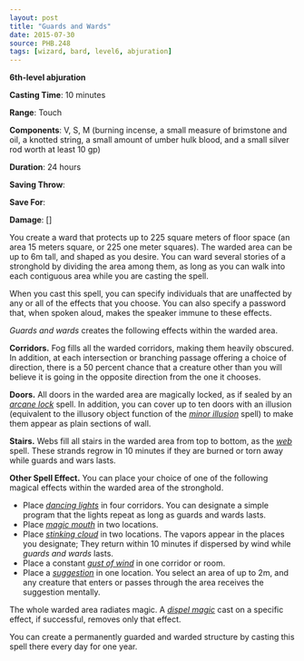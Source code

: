 ```yaml
---
layout: post
title: "Guards and Wards"
date: 2015-07-30
source: PHB.248
tags: [wizard, bard, level6, abjuration]
---
```


**6th-level abjuration**

**Casting Time**: 10 minutes

**Range**: Touch

**Components**: V, S, M (burning incense, a small measure of brimstone and oil, a knotted string, a small amount of umber hulk blood, and a small silver rod worth at least 10 gp)

**Duration**: 24 hours

**Saving Throw**:

**Save For**:

**Damage**: []

You create a ward that protects up to 225 square meters of floor space (an area 15 meters square, or 225 one meter squares). The warded area can be up to 6m tall, and shaped as you desire. You can ward several stories of a stronghold by dividing the area among them, as long as you can walk into each contiguous area while you are casting the spell.

When you cast this spell, you can specify individuals that are unaffected by any or all of the effects that you choose. You can also specify a password that, when spoken aloud, makes the speaker immune to these effects.

*Guards and wards* creates the following effects within the warded area.

**Corridors.** Fog fills all the warded corridors, making them heavily obscured. In addition, at each intersection or branching passage offering a choice of direction, there is a 50 percent chance that a creature other than you will believe it is going in the opposite direction from the one it chooses.

**Doors.** All doors in the warded area are magically locked, as if sealed by an *[arcane lock](../arcane-lock/ "arcane lock (lvl 2)")* spell. In addition, you can cover up to ten doors with an illusion (equivalent to the illusory object function of the *[minor illusion](../minor-illusion/ "minor illusion (cantrip)")* spell) to make them appear as plain sections of wall.

**Stairs.** Webs fill all stairs in the warded area from top to bottom, as the *[web](../web/ "web (lvl 2)")* spell. These strands regrow in 10 minutes if they are burned or torn away while guards and wars lasts.

**Other Spell Effect.** You can place your choice of one of the following magical effects within the warded area of the stronghold.

* Place *[dancing lights](../dancing-lights/ "dancing lights (cantrip)")* in four corridors. You can designate a simple program that the lights repeat as long as guards and wards lasts.
* Place *[magic mouth](../magic-mouth/ "magic mouth (lvl 2)")* in two locations.
* Place *[stinking cloud](../stinking-cloud/ "stinking cloud (lvl 3)")* in two locations. The vapors appear in the places you designate; They return within 10 minutes if dispersed by wind while *guards and wards* lasts.
* Place a constant *[gust of wind](../gust-of-wind/ "gust of wind (lvl 2)")* in one corridor or room.
* Place a *[suggestion](../suggestion/ "suggestion (lvl 2)")* in one location. You select an area of up to 2m, and any creature that enters or passes through the area receives the suggestion mentally.

The whole warded area radiates magic. A *[dispel magic](../dispel-magic/ "dispel magic (lvl 3)")* cast on a specific effect, if successful, removes only that effect.

You can create a permanently guarded and warded structure by casting this spell there every day for one year.
